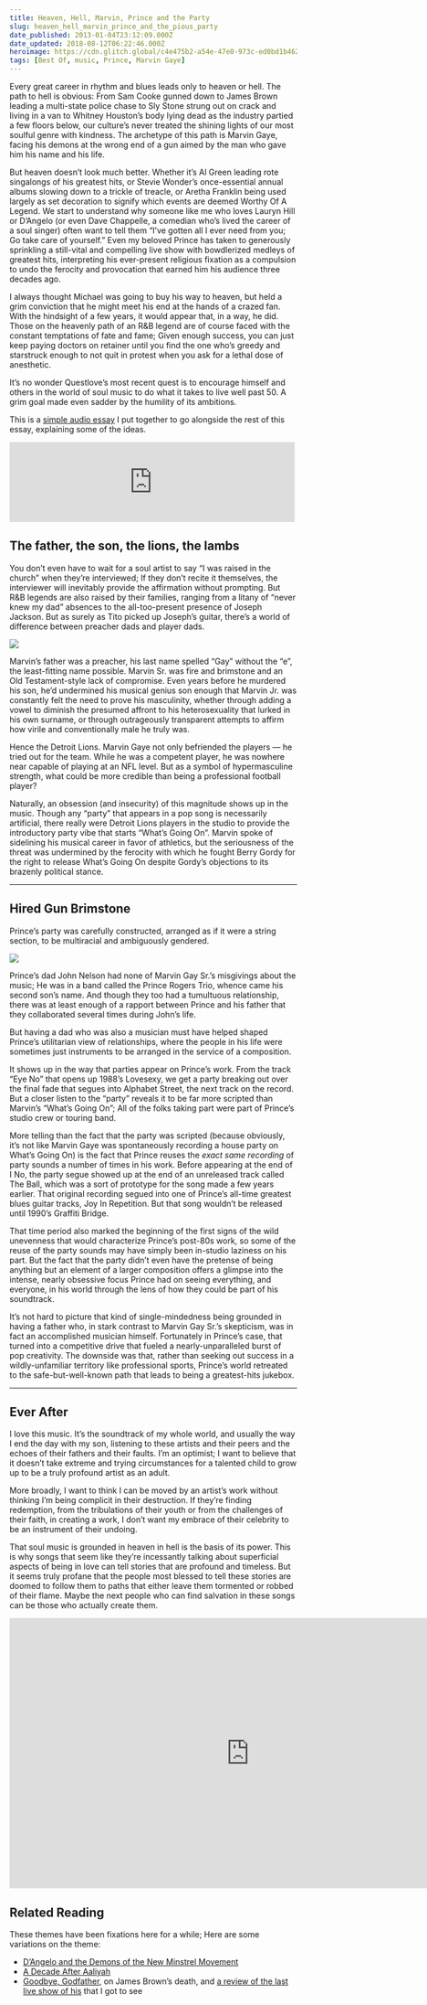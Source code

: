 ```yaml
---
title: Heaven, Hell, Marvin, Prince and the Party
slug: heaven_hell_marvin_prince_and_the_pious_party
date_published: 2013-01-04T23:12:09.000Z
date_updated: 2018-08-12T06:22:46.000Z
heroimage: https://cdn.glitch.global/c4e475b2-a54e-47e0-973c-ed0bd1b46262/barnes-sugarshack1.jpg?v=1670398946641
tags: [Best Of, music, Prince, Marvin Gaye]
---
```


Every great career in rhythm and blues leads only to heaven or hell. The path to hell is obvious: From Sam Cooke gunned down to James Brown leading a multi-state police chase to Sly Stone strung out on crack and living in a van to Whitney Houston’s body lying dead as the industry partied a few floors below, our culture’s never treated the shining lights of our most soulful genre with kindness. The archetype of this path is Marvin Gaye, facing his demons at the wrong end of a gun aimed by the man who gave him his name and his life.

But heaven doesn’t look much better. Whether it’s Al Green leading rote singalongs of his greatest hits, or Stevie Wonder’s once-essential annual albums slowing down to a trickle of treacle, or Aretha Franklin being used largely as set decoration to signify which events are deemed Worthy Of A Legend. We start to understand why someone like me who loves Lauryn Hill or D’Angelo (or even Dave Chappelle, a comedian who’s lived the career of a soul singer) often want to tell them “I’ve gotten all I ever need from you; Go take care of yourself.” Even my beloved Prince has taken to generously sprinkling a still-vital and compelling live show with bowdlerized medleys of greatest hits, interpreting his ever-present religious fixation as a compulsion to undo the ferocity and provocation that earned him his audience three decades ago.

I always thought Michael was going to buy his way to heaven, but held a grim conviction that he might meet his end at the hands of a crazed fan. With the hindsight of a few years, it would appear that, in a way, he did. Those on the heavenly path of an R&B legend are of course faced with the constant temptations of fate and fame; Given enough success, you can just keep paying doctors on retainer until you find the one who’s greedy and starstruck enough to not quit in protest when you ask for a lethal dose of anesthetic.

It’s no wonder Questlove’s most recent quest is to encourage himself and others in the world of soul music to do what it takes to live well past 50. A grim goal made even sadder by the humility of its ambitions.

This is a [simple audio essay](https://archive.org/details/ThePartyMarvinPrinceFathersAndSons) I put together to go alongside the rest of this essay, explaining some of the ideas.

<iframe src="https://archive.org/embed/ThePartyMarvinPrinceFathersAndSons" width="500" height="140" frameborder="0" webkitallowfullscreen="true" mozallowfullscreen="true" allowfullscreen></iframe>

## The father, the son, the lions, the lambs

You don’t even have to wait for a soul artist to say “I was raised in the church” when they’re interviewed; If they don’t recite it themselves, the interviewer will inevitably provide the affirmation without prompting. But R&B legends are also raised by their families, ranging from a litany of “never knew my dad” absences to the all-too-present presence of Joseph Jackson. But as surely as Tito picked up Joseph’s guitar, there’s a world of difference between preacher dads and player dads.

<a href="https://www.amazon.com/Whats-Going-Anniversary-Super-Deluxe/dp/B0052MN4TA/ref=as_li_ss_il?s=dmusic&ie=UTF8&qid=1534039564&sr=1-2-mp3-albums-bar-strip-0&keywords=Marvin+Gaye+What's+Going+On&linkCode=li3&tag=2020-20&linkId=39df189967dab280d475a3e2cf22819c&language=en_US" target="_blank"><img border="0" src="//ws-na.amazon-adsystem.com/widgets/q?_encoding=UTF8&ASIN=B0052MN4TA&Format=_SL250_&ID=AsinImage&MarketPlace=US&ServiceVersion=20070822&WS=1&tag=2020-20&language=en_US" ></a><img src="https://ir-na.amazon-adsystem.com/e/ir?t=2020-20&language=en_US&l=li3&o=1&a=B0052MN4TA" width="1" height="1" border="0" alt="" style="border:none !important; margin:0px !important;" />

Marvin’s father was a preacher, his last name spelled “Gay” without the “e”, the least-fitting name possible. Marvin Sr. was fire and brimstone and an Old Testament-style lack of compromise. Even years before he murdered his son, he’d undermined his musical genius son enough that Marvin Jr. was constantly felt the need to prove his masculinity, whether through adding a vowel to diminish the presumed affront to his heterosexuality that lurked in his own surname, or through outrageously transparent attempts to affirm how virile and conventionally male he truly was.

Hence the Detroit Lions. Marvin Gaye not only befriended the players — he tried out for the team. While he was a competent player, he was nowhere near capable of playing at an NFL level. But as a symbol of hypermasculine strength, what could be more credible than being a professional football player?

Naturally, an obsession (and insecurity) of this magnitude shows up in the music. Though any “party” that appears in a pop song is necessarily artificial, there really were Detroit Lions players in the studio to provide the introductory party vibe that starts “What’s Going On”. Marvin spoke of sidelining his musical career in favor of athletics, but the seriousness of the threat was undermined by the ferocity with which he fought Berry Gordy for the right to release What’s Going On despite Gordy’s objections to its brazenly political stance.

---

## Hired Gun Brimstone

Prince’s party was carefully constructed, arranged as if it were a string section, to be multiracial and ambiguously gendered.

<a href="https://www.amazon.com/gp/product/B002C7GBQG/ref=as_li_ss_il?ie=UTF8&linkCode=li3&tag=2020-20&linkId=902f67907e4c7f71e97aa5b2a38c157b&language=en_US" target="_blank"><img border="0" src="//ws-na.amazon-adsystem.com/widgets/q?_encoding=UTF8&ASIN=B002C7GBQG&Format=_SL250_&ID=AsinImage&MarketPlace=US&ServiceVersion=20070822&WS=1&tag=2020-20&language=en_US" ></a><img src="https://ir-na.amazon-adsystem.com/e/ir?t=2020-20&language=en_US&l=li3&o=1&a=B002C7GBQG" width="1" height="1" border="0" alt="" style="border:none !important; margin:0px !important;" />

Prince’s dad John Nelson had none of Marvin Gay Sr.’s misgivings about the music; He was in a band called the Prince Rogers Trio, whence came his second son’s name. And though they too had a tumultuous relationship, there was at least enough of a rapport between Prince and his father that they collaborated several times during John’s life.

But having a dad who was also a musician must have helped shaped Prince’s utilitarian view of relationships, where the people in his life were sometimes just instruments to be arranged in the service of a composition.

It shows up in the way that parties appear on Prince’s work. From the track “Eye No” that opens up 1988’s Lovesexy, we get a party breaking out over the final fade that segues into Alphabet Street, the next track on the record. But a closer listen to the “party” reveals it to be far more scripted than Marvin’s “What’s Going On”; All of the folks taking part were part of Prince’s studio crew or touring band.

More telling than the fact that the party was scripted (because obviously, it’s not like Marvin Gaye was spontaneously recording a house party on What’s Going On) is the fact that Prince reuses the *exact same recording* of party sounds a number of times in his work. Before appearing at the end of I No, the party segue showed up at the end of an unreleased track called The Ball, which was a sort of prototype for the song made a few years earlier. That original recording segued into one of Prince’s all-time greatest blues guitar tracks, Joy In Repetition. But that song wouldn’t be released until 1990’s Graffiti Bridge.

That time period also marked the beginning of the first signs of the wild unevenness that would characterize Prince’s post-80s work, so some of the reuse of the party sounds may have simply been in-studio laziness on his part. But the fact that the party didn’t even have the pretense of being anything but an element of a larger composition offers a glimpse into the intense, nearly obsessive focus Prince had on seeing everything, and everyone, in his world through the lens of how they could be part of his soundtrack.

It’s not hard to picture that kind of single-mindedness being grounded in having a father who, in stark contrast to Marvin Gay Sr.’s skepticism, was in fact an accomplished musician himself. Fortunately in Prince’s case, that turned into a competitive drive that fueled a nearly-unparalleled burst of pop creativity. The downside was that, rather than seeking out success in a wildly-unfamiliar territory like professional sports, Prince’s world retreated to the safe-but-well-known path that leads to being a greatest-hits jukebox.

---

## Ever After

I love this music. It’s the soundtrack of my whole world, and usually the way I end the day with my son, listening to these artists and their peers and the echoes of their fathers and their faults. I’m an optimist; I want to believe that it doesn’t take extreme and trying circumstances for a talented child to grow up to be a truly profound artist as an adult.

More broadly, I want to think I can be moved by an artist’s work without thinking I’m being complicit in their destruction. If they’re finding redemption, from the tribulations of their youth or from the challenges of their faith, in creating a work, I don’t want my embrace of their celebrity to be an instrument of their undoing.

That soul music is grounded in heaven in hell is the basis of its power. This is why songs that seem like they’re incessantly talking about superficial aspects of being in love can tell stories that are profound and timeless. But it seems truly profane that the people most blessed to tell these stories are doomed to follow them to paths that either leave them tormented or robbed of their flame. Maybe the next people who can find salvation in these songs can be those who actually create them.

<iframe width="840" height="473" src="https://www.youtube.com/embed/x3oCwtKTI9M" title="Dave Chappelle: In His Own Words (2012 Tribute)" frameborder="0" allow="accelerometer; autoplay; clipboard-write; encrypted-media; gyroscope; picture-in-picture" allowfullscreen></iframe>

## Related Reading

These themes have been fixations here for a while; Here are some variations on the theme:

- [D’Angelo and the Demons of the New Minstrel Movement](/2008/09/dangelo-and-the-demons-of-the-new-minstrel-movement)
- [A Decade After Aaliyah](/2011/08/a-decade-after-aaliyah)
- [Goodbye, Godfather](/2006/12/goodbye-godfather), on James Brown’s death, and [a review of the last live show of his](/2002/02/james-brown) that I got to see
